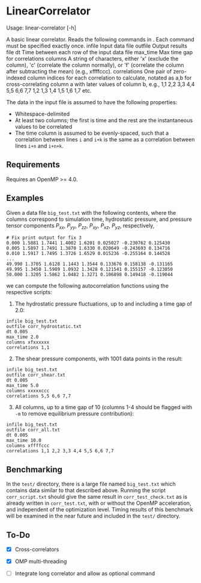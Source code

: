 # LinearCorrelator

Usage: linear-correlator [-h] <scriptname>

A basic linear correlator. Reads the following commands in <scriptname>.
Each command must be specified exactly once.
infile          Input data file
outfile         Output results file
dt              Time between each row of the input data file
max_time        Max time gap for correlations
columns         A string of characters, either 'x' (exclude the column),
                'c' (correlate the column normally), or 'f' (correlate the
                column after subtracting the mean) (e.g., xffffccc).
correlations    One pair of zero-indexed column indices for each correlation
                to calculate, notated as a,b for cross-correlating
                column a with later values of column b, e.g.,
                1,1 2,2 3,3 4,4 5,5 6,6 7,7 1,2 1,3 1,4 1,5 1,6 1,7 etc.

The data in the input file is assumed to have the following properties:
 - Whitespace-delimited
 - At least two columns; the first is time and the rest are the instantaneous values to be correlated
 - The time column is assumed to be evenly-spaced, such that a correlation between lines `i` and `i+k` is the same
as a correlation between lines `i+n` and `i+n+k`.

## Requirements

Requires an OpenMP >= 4.0.

## Examples
Given a data file `big_test.txt` with the following contents, where the columns correspond to
simulation time, hydrostatic pressure, and pressure tensor components 
$P_{xx}$, $P_{yy}$, $P_{zz}$, $P_{xy}$, $P_{xz}$, $P_{yz}$, respectively, 
```
# Fix print output for fix 3
0.000 1.5881 1.7441 1.4002 1.6201 0.025027 -0.230762 0.125430
0.005 1.5897 1.7491 1.3870 1.6330 0.020649 -0.243693 0.134716
0.010 1.5917 1.7495 1.3726 1.6529 0.015236 -0.255164 0.144528
...
49.990 1.3705 1.6128 1.1443 1.3544 0.133676 0.158138 -0.131165
49.995 1.3450 1.5989 1.0932 1.3428 0.121541 0.155157 -0.123050
50.000 1.3205 1.5862 1.0482 1.3271 0.106898 0.149418 -0.119044
```
we can compute the following autocorrelation functions using the respective scripts:

 1. The hydrostatic pressure fluctuations, up to and including a time gap of 2.0:
```
infile big_test.txt
outfile corr_hydrostatic.txt
dt 0.005
max_time 2.0
columns xfxxxxxx
correlations 1,1
```
 2. The shear pressure components, with 1001 data points in the result:
```
infile big_test.txt
outfile corr_shear.txt
dt 0.005
max_time 5.0
columns xxxxxccc
correlations 5,5 6,6 7,7
```
 3. All columns, up to a time gap of 10 (columns 1-4 should be
flagged with `-m` to remove equilibrium pressure contribution):
```
infile big_test.txt
outfile corr_all.txt
dt 0.005
max_time 10.0
columns xffffccc
correlations 1,1 2,2 3,3 4,4 5,5 6,6 7,7
```

## Benchmarking
In the `test/` directory, there is a large file named `big_test.txt` which contains data 
similar to that described above. Running the script `corr_script.txt`
should give the same result in `corr_test_check.txt` as is already written in `corr_test.txt`,
with or without the OpenMP acceleration, and independent of the optimization level.
Timing results of this benchmark will be examined in the near future and included in
the `test/` directory.

## To-Do
 -[x] Cross-correlators
 -[x] OMP multi-threading
 -[ ] Integrate long correlator and allow as optional command

